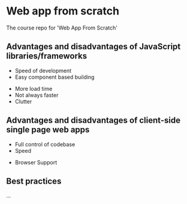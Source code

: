 # Web app from scratch
The course repo for 'Web App From Scratch'

## Advantages and disadvantages of JavaScript libraries/frameworks
+ Speed of development
+ Easy component based building
- More load time
- Not always faster
- Clutter

## Advantages and disadvantages of client-side single page web apps
+ Full control of codebase
+ Speed
- Browser Support

## Best practices
...

